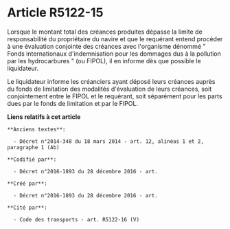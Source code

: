 # Article R5122-15

Lorsque le montant total des créances produites dépasse la limite de responsabilité du propriétaire du navire et que le
requérant entend procéder à une évaluation conjointe des créances avec l'organisme dénommé " Fonds internationaux
d'indemnisation pour les dommages dus à la pollution par les hydrocarbures " (ou FIPOL), il en informe dès que possible le
liquidateur. 

Le liquidateur informe les créanciers ayant déposé leurs créances auprès du fonds de limitation des modalités d'évaluation de
leurs créances, soit conjointement entre le FIPOL et le requérant, soit séparément pour les parts dues par le fonds de
limitation et par le FIPOL.

**Liens relatifs à cet article**

	**Anciens textes**:

	  - Décret n°2014-348 du 18 mars 2014 - art. 12, alinéas 1 et 2, paragraphe 1 (Ab)

	**Codifié par**:

	  - Décret n°2016-1893 du 28 décembre 2016 - art.

	**Créé par**:

	  - Décret n°2016-1893 du 28 décembre 2016 - art.

	**Cité par**:

	  - Code des transports - art. R5122-16 (V)
